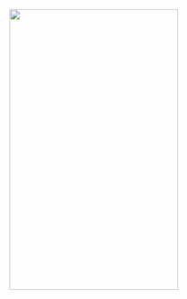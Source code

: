 <img src="https://github.com/kenantasdemir/swiftuibasicinsta/blob/main/demo.gif" width="300" height="500"/>
